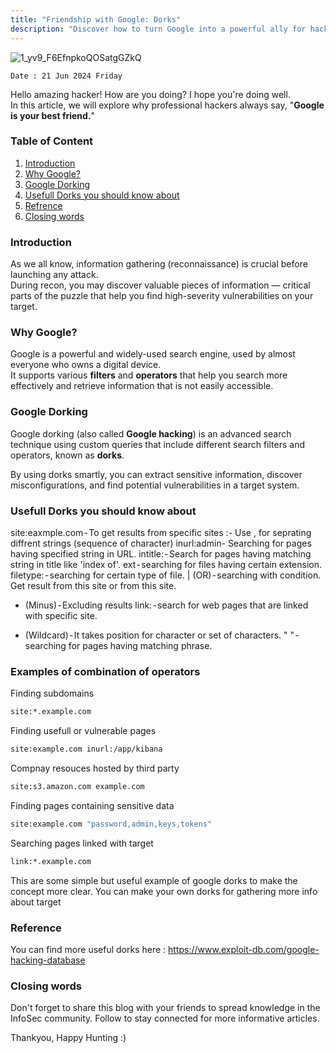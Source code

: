```yaml
---
title: "Friendship with Google: Dorks"
description: "Discover how to turn Google into a powerful ally for hacking reconnaissance using smart dorks and search tricks."
---
```


![1_yv9_F6EfnpkoQOSatgGZkQ](https://github.com/kris3c/kris3c.github.io/assets/128035061/de8d2569-2630-4de2-b5dc-b5ffd0e3bfc0)

`Date : 21 Jun 2024 Friday`

Hello amazing hacker! How are you doing? I hope you're doing well.  
In this article, we will explore why professional hackers always say, "**Google is your best friend.**"

### Table of Content 

1. [Introduction](#introduction)
2. [Why Google?](#why-google)
3. [Google Dorking](#google-dorking)
4. [Usefull Dorks you should know about](#usefull-dorks-you-should-knowabout)
5. [Refrence](#refrence)
6. [Closing words](#closing-words)

### Introduction

As we all know, information gathering (reconnaissance) is crucial before launching any attack.  
During recon, you may discover valuable pieces of information — critical parts of the puzzle that help you find high-severity vulnerabilities on your target.

### Why Google?

Google is a powerful and widely-used search engine, used by almost everyone who owns a digital device.  
It supports various **filters** and **operators** that help you search more effectively and retrieve information that is not easily accessible.

### Google Dorking

Google dorking (also called **Google hacking**) is an advanced search technique using custom queries that include different search filters and operators, known as **dorks**.

By using dorks smartly, you can extract sensitive information, discover misconfigurations, and find potential vulnerabilities in a target system.

### Usefull Dorks you should know about

site:eaxmple.com - To get results from specific sites
:- Use , for seprating diffrent strings (sequence of character)
inurl:admin- Searching for pages having specified string in URL.
intitle: - Search for pages having matching string in title like 'index of'.
ext - searching for files having certain extension.
filetype: - searching for certain type of file.
| (OR) - searching with condition. Get result from this site or from this site.
- (Minus) - Excluding results
link: - search for web pages that are linked with specific site.
* (Wildcard) - It takes position for character or set of characters.
" " - searching for pages having matching phrase.

### Examples of combination of operators

Finding subdomains
```bash
site:*.example.com
```
Finding usefull or vulnerable pages
```bash
site:example.com inurl:/app/kibana
```
Compnay resouces hosted by third party
```bash
site:s3.amazon.com example.com
```
Finding pages containing sensitive data
```bash
site:example.com "password,admin,keys,tokens"
```
Searching pages linked with target
```bash
link:*.example.com
```
This are some simple but useful example of google dorks to make the concept more clear. You can make your own dorks for gathering more info about target

### Reference

You can find more useful dorks here : https://www.exploit-db.com/google-hacking-database

### Closing words

Don't forget to share this blog with your friends to spread knowledge in the InfoSec community.
Follow to stay connected for more informative articles.

Thankyou, Happy Hunting :)
